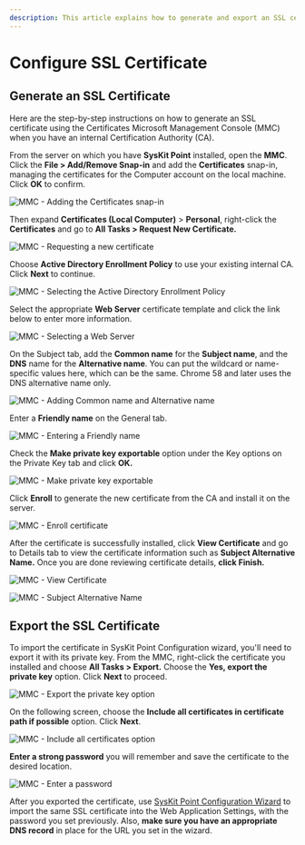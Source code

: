```yaml
---
description: This article explains how to generate and export an SSL certificate for SysKit Point from your internal CA.
---
```


# Configure SSL Certificate

## Generate an SSL Certificate

Here are the step-by-step instructions on how to generate an SSL certificate using the Certificates Microsoft Management Console \(MMC\) when you have an internal Certification Authority \(CA\).

From the server on which you have **SysKit Point** installed, open the **MMC**. Click the **File &gt; Add/Remove Snap-in** and add the **Certificates** snap-in, managing the certificates for the Computer account on the local machine. Click **OK** to confirm.

![MMC - Adding the Certificates snap-in](../.gitbook/assets/configure-ssl-certificate_add-snap-in.png)

Then expand **Certificates \(Local Computer\)** &gt; **Personal**, right-click the **Certificates** and go to **All Tasks &gt; Request New Certificate.**

![MMC - Requesting a new certificate](../.gitbook/assets/configure-ssl-certificate_request-new-certificate.png)

Choose **Active Directory Enrollment Policy** to use your existing internal CA. Click **Next** to continue.

![MMC - Selecting the Active Directory Enrollment Policy](../.gitbook/assets/configure-ssl-certificate_choose-existing-internal-ca.png)

Select the appropriate **Web Server** certificate template and click the link below to enter more information.

![MMC - Selecting a Web Server](../.gitbook/assets/configure-ssl-certificate_choose-web-server.png)

On the Subject tab, add the **Common name** for the **Subject name**, and the **DNS** name for the **Alternative name**. You can put the wildcard or name-specific values here, which can be the same. Chrome 58 and later uses the DNS alternative name only.

![MMC - Adding Common name and Alternative name](../.gitbook/assets/configure-ssl-certificate_add-name.png)

Enter a **Friendly name** on the General tab.

![MMC - Entering a Friendly name](../.gitbook/assets/configure-ssl-certificate_add-friendly-name.png)

Check the **Make private key exportable** option under the Key options on the Private Key tab and click **OK.**

![MMC - Make private key exportable](../.gitbook/assets/configure-ssl-certificate_make-private-key-exportable.png)

Click **Enroll** to generate the new certificate from the CA and install it on the server.

![MMC - Enroll certificate](../.gitbook/assets/configure-ssl-certificate_enroll.png)

After the certificate is successfully installed, click **View Certificate** and go to Details tab to view the certificate information such as **Subject Alternative Name.** Once you are done reviewing certificate details, **click Finish.**

![MMC - View Certificate](../.gitbook/assets/configure-ssl-certificate_view-certificate.png)

![MMC - Subject Alternative Name](../.gitbook/assets/configure-ssl-certificate_view-subject-alternative-name.png)

## Export the SSL Certificate

To import the certificate in SysKit Point Configuration wizard, you'll need to export it with its private key. From the MMC, right-click the certificate you installed and choose **All Tasks &gt; Export.** Choose the **Yes, export the private key** option. Click **Next** to proceed.

![MMC - Export the private key option](../.gitbook/assets/configure-ssl-certificate_export-private-key.png)

On the following screen, choose the **Include all certificates in certificate path if possible** option. Click **Next**.

![MMC - Include all certificates option](../.gitbook/assets/configure-ssl-certificate_export-include-all.png)

**Enter a strong password** you will remember and save the certificate to the desired location.

![MMC - Enter a password](../.gitbook/assets/configure-ssl-certificate_export-password.png)

After you exported the certificate, use [SysKit Point Configuration Wizard](../installation/deploy-syskit-point-on-premises/install-syskit-point-on-premises.md#web-application-settings-step) to import the same SSL certificate into the Web Application Settings, with the password you set previously. Also, **make sure you have an appropriate DNS record** in place for the URL you set in the wizard.

